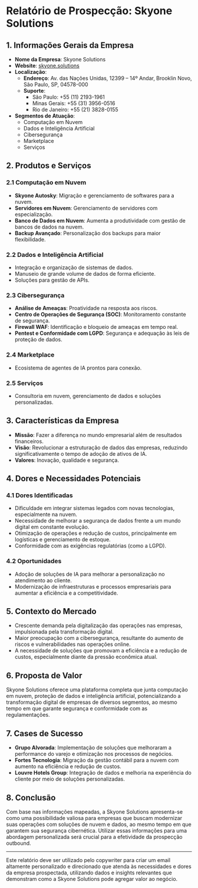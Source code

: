 # Relatório de Prospecção: Skyone Solutions

## 1. Informações Gerais da Empresa
- **Nome da Empresa**: Skyone Solutions
- **Website**: [skyone.solutions](https://skyone.solutions)
- **Localização**:
  - **Endereço**: Av. das Nações Unidas, 12399 – 14º Andar, Brooklin Novo, São Paulo, SP, 04578-000
  - **Suporte**:
    - São Paulo: +55 (11) 2193-1961
    - Minas Gerais: +55 (31) 3956-0516
    - Rio de Janeiro: +55 (21) 3828-0155
- **Segmentos de Atuação**:
  - Computação em Nuvem
  - Dados e Inteligência Artificial
  - Cibersegurança
  - Marketplace
  - Serviços

## 2. Produtos e Serviços
### 2.1 Computação em Nuvem
- **Skyone Autosky**: Migração e gerenciamento de softwares para a nuvem.
- **Servidores em Nuvem**: Gerenciamento de servidores com especialização.
- **Banco de Dados em Nuvem**: Aumenta a produtividade com gestão de bancos de dados na nuvem.
- **Backup Avançado**: Personalização dos backups para maior flexibilidade.

### 2.2 Dados e Inteligência Artificial
- Integração e organização de sistemas de dados.
- Manuseio de grande volume de dados de forma eficiente.
- Soluções para gestão de APIs.

### 2.3 Cibersegurança
- **Análise de Ameaças**: Proatividade na resposta aos riscos.
- **Centro de Operações de Segurança (SOC)**: Monitoramento constante de segurança.
- **Firewall WAF**: Identificação e bloqueio de ameaças em tempo real.
- **Pentest e Conformidade com LGPD**: Segurança e adequação às leis de proteção de dados.

### 2.4 Marketplace
- Ecosistema de agentes de IA prontos para conexão.

### 2.5 Serviços
- Consultoria em nuvem, gerenciamento de dados e soluções personalizadas.

## 3. Características da Empresa
- **Missão**: Fazer a diferença no mundo empresarial além de resultados financeiros.
- **Visão**: Revolucionar a estruturação de dados das empresas, reduzindo significativamente o tempo de adoção de ativos de IA.
- **Valores**: Inovação, qualidade e segurança.

## 4. Dores e Necessidades Potenciais
### 4.1 Dores Identificadas
- Dificuldade em integrar sistemas legados com novas tecnologias, especialmente na nuvem.
- Necessidade de melhorar a segurança de dados frente a um mundo digital em constante evolução.
- Otimização de operações e redução de custos, principalmente em logísticas e gerenciamento de estoque.
- Conformidade com as exigências regulatórias (como a LGPD).

### 4.2 Oportunidades
- Adoção de soluções de IA para melhorar a personalização no atendimento ao cliente.
- Modernização de infraestruturas e processos empresariais para aumentar a eficiência e a competitividade.

## 5. Contexto do Mercado
- Crescente demanda pela digitalização das operações nas empresas, impulsionada pela transformação digital.
- Maior preocupação com a cibersegurança, resultante do aumento de riscos e vulnerabilidades nas operações online.
- A necessidade de soluções que promovam a eficiência e a redução de custos, especialmente diante da pressão econômica atual.

## 6. Proposta de Valor
Skyone Solutions oferece uma plataforma completa que junta computação em nuvem, proteção de dados e inteligência artificial, potencializando a transformação digital de empresas de diversos segmentos, ao mesmo tempo em que garante segurança e conformidade com as regulamentações.

## 7. Cases de Sucesso
- **Grupo Alvorada**: Implementação de soluções que melhoraram a performance do varejo e otimização nos processos de negócios.
- **Fortes Tecnologia**: Migração da gestão contábil para a nuvem com aumento na eficiência e redução de custos.
- **Louvre Hotels Group**: Integração de dados e melhoria na experiência do cliente por meio de soluções personalizadas.

## 8. Conclusão
Com base nas informações mapeadas, a Skyone Solutions apresenta-se como uma possibilidade valiosa para empresas que buscam modernizar suas operações com soluções de nuvem e dados, ao mesmo tempo em que garantem sua segurança cibernética. Utilizar essas informações para uma abordagem personalizada será crucial para a efetividade da prospecção outbound.

--- 

Este relatório deve ser utilizado pelo copywriter para criar um email altamente personalizado e direcionado que atenda às necessidades e dores da empresa prospectada, utilizando dados e insights relevantes que demonstram como a Skyone Solutions pode agregar valor ao negócio.